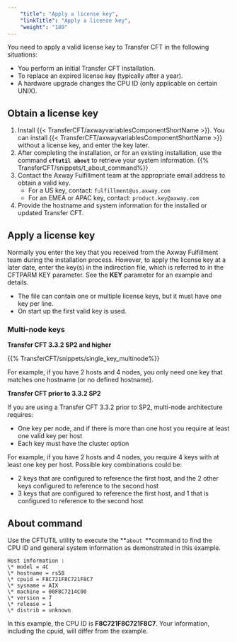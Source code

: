 ```yaml
---
    "title": "Apply a license key",
    "linkTitle": "Apply a license key",
    "weight": "180"
---
```

You need to apply a valid license key to Transfer CFT in the following situations:

- You perform an initial Transfer CFT installation.
- To replace an expired license key (typically after a year).
- A hardware upgrade changes the CPU ID (only applicable on certain UNIX).

Obtain a license key
--------------------

1. Install {{< TransferCFT/axwayvariablesComponentShortName  >}}. You can install {{< TransferCFT/axwayvariablesComponentShortName  >}} without a license key, and enter the key later.
1. After completing the installation, or for an existing installation, use the command **`cftutil about`** to retrieve your system information. {{% TransferCFT/snippets/t_about_command%}}
1. Contact the Axway Fulfillment team at the appropriate email address to obtain a valid key.
    -   For a US key, contact: `fulfillment@us.axway.com`
    -   For an EMEA or APAC key, contact: `product.key@axway.com`
1. Provide the hostname and system information for the installed or updated Transfer CFT.

Apply a license key
-------------------

Normally you enter the key that you received from the Axway Fulfillment team during the installation process. However, to apply the license key at a later date, enter the key(s) in the indirection file, which is referred to in the CFTPARM KEY parameter. See the **KEY** parameter for an example and details.

- The file can contain one or multiple license keys, but it must have one key per line.
- On start up the first valid key is used.

### Multi-node keys

****Transfer CFT 3.3.2 SP2 and higher****

{{% TransferCFT/snippets/single_key_multinode%}}

For example, if you have 2 hosts and 4 nodes, you only need one key that matches one hostname (or no defined hostname).

****Transfer CFT prior to 3.3.2 SP2****

If you are using a Transfer CFT 3.3.2 prior to SP2, multi-node architecture requires:

- One key per node, and if there is more than one host you require at least one valid key per host
- Each key must have the cluster option

For example, if you have 2 hosts and 4 nodes, you require 4 keys with at least one key per host. Possible key combinations could be:

- 2 keys that are configured to reference the first host, and the 2 other keys configured to reference to the second host
- 3 keys that are configured to reference the first host, and 1 that is configured to reference to the second host

About command
-------------

Use the CFTUTIL utility to execute the **`about `**command to find the CPU ID and general system information as demonstrated in this example.

```
Host information :
\* model = 4C
\* hostname = rs58
\* cpuid = F8C721F8C721F8C7
\* sysname = AIX
\* machine = 00F8C7214C00
\* version = 7
\* release = 1
\* distrib = unknown
```

In this example, the CPU ID is ****F8C721F8C721F8C7****. Your information, including the cpuid, will differ from the example.
